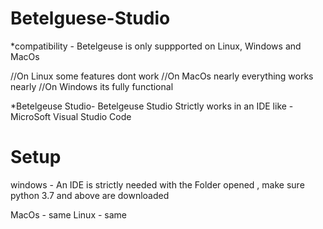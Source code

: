 # Betelguese-Studio

*compatibility -
  Betelgeuse is only suppported on 
  Linux, Windows and MacOs

  //On Linux some features dont work
  //On MacOs nearly everything works nearly
  //On Windows its fully functional

 *Betelgeuse Studio-
   Betelgeuse Studio Strictly works in an IDE
   like - MicroSoft Visual Studio Code

# Setup

windows - An IDE is strictly needed with the Folder opened ,
          make sure python 3.7 and above are downloaded
          
MacOs - same
Linux - same
   
   
